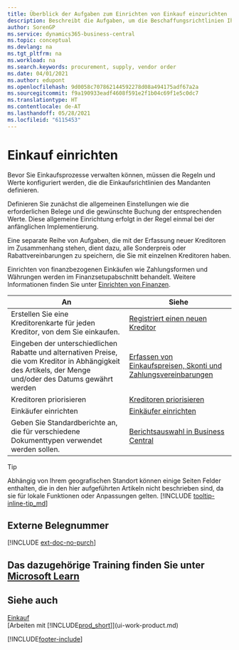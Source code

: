 ```yaml
---
title: Überblick der Aufgaben zum Einrichten von Einkauf einzurichten | Microsoft Docs
description: Beschreibt die Aufgaben, um die Beschaffungsrichtlinien Ihres Mandanten festzulegen und Ihre Einkaufsprozesse einzurichten.
author: SorenGP
ms.service: dynamics365-business-central
ms.topic: conceptual
ms.devlang: na
ms.tgt_pltfrm: na
ms.workload: na
ms.search.keywords: procurement, supply, vendor order
ms.date: 04/01/2021
ms.author: edupont
ms.openlocfilehash: 9d0058c707862144592278d08a494175adf67a2a
ms.sourcegitcommit: f9a190933eadf4608f591e2f1b04c69f1e5c0dc7
ms.translationtype: HT
ms.contentlocale: de-AT
ms.lasthandoff: 05/28/2021
ms.locfileid: "6115453"
---
```

# <a name="setting-up-purchasing"></a>Einkauf einrichten
Bevor Sie Einkaufsprozesse verwalten können, müssen die Regeln und Werte konfiguriert werden, die die Einkaufsrichtlinien des Mandanten definieren.

Definieren Sie zunächst die allgemeinen Einstellungen wie die erforderlichen Belege und die gewünschte Buchung der entsprechenden Werte. Diese allgemeine Einrichtung erfolgt in der Regel einmal bei der anfänglichen Implementierung.

Eine separate Reihe von Aufgaben, die mit der Erfassung neuer Kreditoren im Zusammenhang stehen, dient dazu, alle Sonderpreis oder Rabattvereinbarungen zu speichern, die Sie mit einzelnen Kreditoren haben.

Einrichten von finanzbezogenen Einkäufen wie Zahlungsformen und Währungen werden im Finanzsetupabschnitt behandelt. Weitere Informationen finden Sie unter [Einrichten von Finanzen](finance-setup-finance.md).

| An | Siehe |
| --- | --- |
| Erstellen Sie eine Kreditorenkarte für jeden Kreditor, von dem Sie einkaufen.|[Registriert einen neuen Kreditor](purchasing-how-register-new-vendors.md) |
| Eingeben der unterschiedlichen Rabatte und alternativen Preise, die vom Kreditor in Abhängigkeit des Artikels, der Menge und/oder des Datums gewährt werden |[Erfassen von Einkaufspreisen, Skonti und Zahlungsvereinbarungen](purchasing-how-record-purchase-price-discount-payment-agreements.md) |
| Kreditoren priorisieren |[Kreditoren priorisieren](purchasing-how-prioritize-vendors.md) |
| Einkäufer einrichten |[Einkäufer einrichten](purchasing-how-setup-purchasers.md) |
|Geben Sie Standardberichte an, die für verschiedene Dokumenttypen verwendet werden sollen.|[Berichtsauswahl in Business Central](across-report-selections.md)|

> [!TIP]
> Abhängig von Ihrem geografischen Standort können einige Seiten Felder enthalten, die in den hier aufgeführten Artikeln nicht beschrieben sind, da sie für lokale Funktionen oder Anpassungen gelten. [!INCLUDE [tooltip-inline-tip_md](includes/tooltip-inline-tip_md.md)]

## <a name="external-document-number"></a>Externe Belegnummer

[!INCLUDE [ext-doc-no-purch](includes/ext-doc-no-purch.md)]

## <a name="see-related-training-at-microsoft-learn"></a>Das dazugehörige Training finden Sie unter [Microsoft Learn](/learn/paths/trade-get-started-dynamics-365-business-central/)

## <a name="see-also"></a>Siehe auch

[Einkauf](purchasing-manage-purchasing.md)  
[Arbeiten mit [!INCLUDE[prod_short](includes/prod_short.md)]](ui-work-product.md)


[!INCLUDE[footer-include](includes/footer-banner.md)]